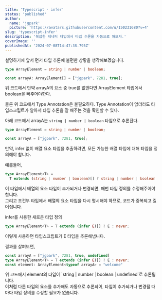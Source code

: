 ```yaml
---
title: 'Typescript - infer'
status: 'published'
author:
  name: 'jgpark'
  picture: 'https://avatars.githubusercontent.com/u/150231680?v=4'
slug: 'typescript-infer'
description: '복잡한 제네릭 타입에서 타입 추론을 자동으로 해보자.'
coverImage: ''
publishedAt: '2024-07-08T14:47:38.795Z'
---
```


설명하기에 앞서 먼저 타입 추론에 불편한 상황을 생각해보겠습니다.

```typescript
type ArrayElement = string | number | boolean;

const arrayA: ArrayElement[] = ["jgpark", 7281, true];
```

위 코드에서 만약 arrayA의 요소 중 true를 없앤다면 ArrayElement 타입에서 boolean을 빼주어야한다.

물론 위 코드에서 Type Annotation은 불필요하다. Type Annotation이 없더라도 타입스크립트가 알아서 타입 추론을 잘 해주는 것을 확인할 수 있다.

아래 코드에서 arrayA는 `string | number | boolean` 타입으로 추론된다.

```typescript
type ArrayElement = string | number | boolean;

const arrayA = ["jgpark", 7281, true];
```

만약, infer 없이 배열 요소 타입을 추출하려면, 모든 가능한 배열 타입에 대해 타입을 정의해야 합니다.

예를들어,

```typescript
type ArrayElement<T> =
  T extends (string | number | boolean)[] ? string | number | boolean : never;
```

이 타입에서 배열의 요소 타입이 추가되거나 변경되면, 매번 타입 정의를 수정해주어야 합니다.\
그리고 조건부 타입에서 배열의 요소 타입을 다시 명시해야 하므로, 코드가 중복되고 길어집니다.

infer를 사용한 새로운 타입 정의

```typescript
type ArrayElement<T> = T extends (infer E)[] ? E : never;
```

이렇게 사용하면 타입스크립트가 E 타입을 추론해냅니다.

결과를 살펴보면,

```typescript
const arrayA = ["jgpark", 7281, true, undefined]
type ArrayElement<T> = T extends (infer E)[] ? E : never;
const element: ArrayElement<typeof arrayA> = "welcome"
```

위 코드에서 element의 타입이 \`string | number | boolean | undefined\`로 추론됩니다.\
이처럼 다른 타입의 요소를 추가해도 자동으로 추론되어, 타입이 추가되거나 변경될 때마다 타입 정의를 수정할 필요가 없습니다.